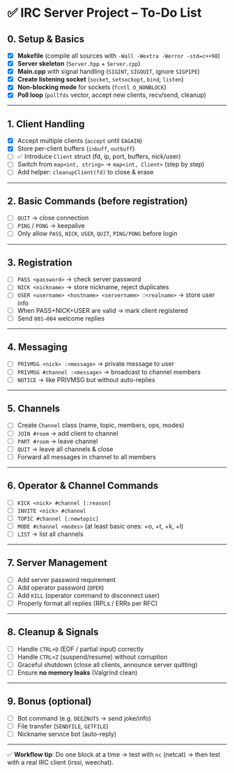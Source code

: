 
# ✅ IRC Server Project – To-Do List

## 0. Setup & Basics

* [x] **Makefile** (compile all sources with `-Wall -Wextra -Werror -std=c++98`)
* [x] **Server skeleton** (`Server.hpp` + `Server.cpp`)
* [x] **Main.cpp** with signal handling (`SIGINT`, `SIGQUIT`, ignore `SIGPIPE`)
* [x] **Create listening socket** (`socket`, `setsockopt`, `bind`, `listen`)
* [x] **Non-blocking mode** for sockets (`fcntl O_NONBLOCK`)
* [x] **Poll loop** (`pollfds` vector, accept new clients, recv/send, cleanup)

---

## 1. Client Handling

* [x] Accept multiple clients (`accept` until `EAGAIN`)
* [x] Store per-client buffers (`inbuff`, `outbuff`)
* [ ] ✅ Introduce `Client` struct (fd, ip, port, buffers, nick/user)
* [ ] Switch from `map<int, string>` → `map<int, Client>` (step by step)
* [ ] Add helper: `cleanupClient(fd)` to close & erase

---

## 2. Basic Commands (before registration)

* [ ] `QUIT` → close connection
* [ ] `PING` / `PONG` → keepalive
* [ ] Only allow `PASS`, `NICK`, `USER`, `QUIT`, `PING/PONG` before login

---

## 3. Registration

* [ ] `PASS <password>` → check server password
* [ ] `NICK <nickname>` → store nickname, reject duplicates
* [ ] `USER <username> <hostname> <servername> :<realname>` → store user info
* [ ] When PASS+NICK+USER are valid → mark client registered
* [ ] Send `001–004` welcome replies

---

## 4. Messaging

* [ ] `PRIVMSG <nick> :<message>` → private message to user
* [ ] `PRIVMSG #channel :<message>` → broadcast to channel members
* [ ] `NOTICE` → like PRIVMSG but without auto-replies

---

## 5. Channels

* [ ] Create `Channel` class (name, topic, members, ops, modes)
* [ ] `JOIN #room` → add client to channel
* [ ] `PART #room` → leave channel
* [ ] `QUIT` → leave all channels & close
* [ ] Forward all messages in channel to all members

---

## 6. Operator & Channel Commands

* [ ] `KICK <nick> #channel [:reason]`
* [ ] `INVITE <nick> #channel`
* [ ] `TOPIC #channel [:newtopic]`
* [ ] `MODE #channel <modes>` (at least basic ones: +o, +t, +k, +l)
* [ ] `LIST` → list all channels

---

## 7. Server Management

* [ ] Add server password requirement
* [ ] Add operator password (`OPER`)
* [ ] Add `KILL` (operator command to disconnect user)
* [ ] Properly format all replies (RPLs / ERRs per RFC)

---

## 8. Cleanup & Signals

* [ ] Handle `CTRL+D` (EOF / partial input) correctly
* [ ] Handle `CTRL+Z` (suspend/resume) without corruption
* [ ] Graceful shutdown (close all clients, announce server quitting)
* [ ] Ensure **no memory leaks** (Valgrind clean)

---

## 9. Bonus (optional)

* [ ] Bot command (e.g. `DEEZNUTS` → send joke/info)
* [ ] File transfer (`SENDFILE`, `GETFILE`)
* [ ] Nickname service bot (auto-reply)

---

✅ **Workflow tip**:
Do one block at a time → test with `nc` (netcat) → then test with a real IRC client (irssi, weechat).

